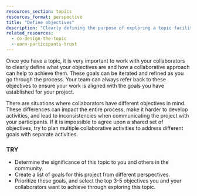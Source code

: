 ```yaml
---
resources_section: topics
resources_format: perspective
title: "Define objectives"
description: "Clearly defining the purpose of exploring a topic facilitates the development of co-design process."
related_resources:
  - co-design-the-topic
  - earn-participants-trust
---
```


Once you have a topic, it is very important to work with your collaborators to clearly define what your objectives are and how a collaborative approach can help to achieve them. These goals can be iterated and refined as you go through the process. Your team can always refer back to these objectives to ensure your work is aligned with the goals you have established for your project.

There are situations where collaborators have different objectives in mind. These differences can impact the entire process, make it harder to develop activities, and lead to inconsistencies when communicating the project with your participants. If it is impossible to agree upon a shared set of objectives, try to plan multiple collaborative activities to address different goals with separate activities.

### TRY

- Determine the significance of this topic to you and others in the community.
- Create a list of goals for this project from different perspectives.
- Prioritize these goals, and select the top 3-5 objectives you and your collaborators want to achieve through exploring this topic.
